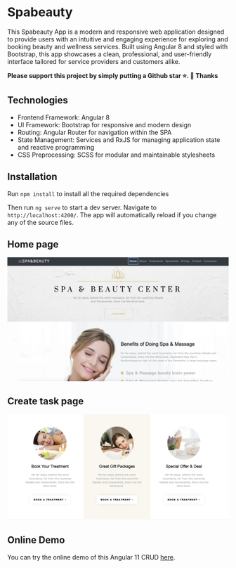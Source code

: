 # Spabeauty

This Spabeauty App is a modern and responsive web application designed to provide users with an intuitive and engaging experience for exploring and booking beauty and wellness services. Built using Angular 8 and styled with Bootstrap, this app showcases a clean, professional, and user-friendly interface tailored for service providers and customers alike.

**Please support this project by simply putting a Github star ⭐. 🙏 Thanks**

## Technologies

- Frontend Framework: Angular 8
- UI Framework: Bootstrap for responsive and modern design
- Routing: Angular Router for navigation within the SPA
- State Management: Services and RxJS for managing application state and reactive programming
- CSS Preprocessing: SCSS for modular and maintainable stylesheets


## Installation

Run `npm install` to install all the required dependencies

Then run `ng serve` to start a dev server.
Navigate to `http://localhost:4200/`. The app will automatically reload if you change any of the source files.

## Home page

![home](https://github.com/abdelghanihanihani/spabeauty/blob/master/src/assets/readme/home.PNG)

## Create task page

![create](https://github.com/abdelghanihanihani/spabeauty/blob/master/src/assets/readme/treatments1.PNG)

## Online Demo

You can try the online demo of this Angular 11 CRUD [here](https://angular-tasktodo-app.herokuapp.com/).
